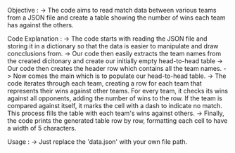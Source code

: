 Objective :
  -> The code aims to read match data between various teams from a JSON file and create a table showing the number of wins each team has against the others.

Code Explanation :
  -> The code starts with reading the JSON file and storing it in a dictionary so that the data is easier to manipulate and draw concclusions from. 
  -> Our code then easily extracts the team names from the created dicitonary and create our initially empty head-to-head table
  -> Our code then creates the header row which contains all the team names.
  -> Now comes the main which is to populate our head-to-head table. 
  -> The code iterates through each team, creating a row for each team that represents their wins against other teams. For every team, it checks its wins against all opponents, adding the number of wins to the row. If the team is compared against itself, it marks the cell with a dash to indicate no match. This process fills the table with each team's wins against others.
  -> Finally, the code prints the generated table row by row, formatting each cell to have a width of 5 characters.

Usage :
  -> Just replace the 'data.json' with your own file path.






